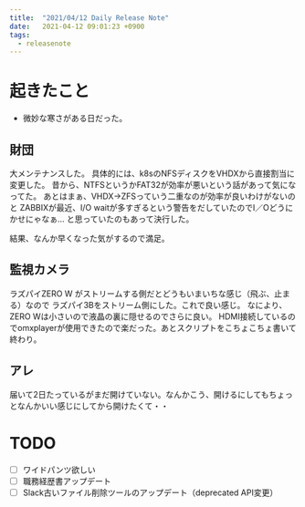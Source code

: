 ```yaml
---
title:  "2021/04/12 Daily Release Note"
date:   2021-04-12 09:01:23 +0900
tags:
  - releasenote
---
```

# 起きたこと

* 微妙な寒さがある日だった。

## 財団

大メンテナンスした。
具体的には、k8sのNFSディスクをVHDXから直接割当に変更した。
昔から、NTFSというかFAT32が効率が悪いという話があって気になってた。
あとはまぁ、VHDX→ZFSっていう二重なのが効率が良いわけがないのと
ZABBIXが最近、I/O waitが多すぎるという警告をだしていたのでI／Oどうにかせにゃなぁ…
と思っていたのもあって決行した。

結果、なんか早くなった気がするので満足。

## 監視カメラ

ラズパイZERO W がストリームする側だとどうもいまいちな感じ（飛ぶ、止まる）なので
ラズパイ3Bをストリーム側にした。これで良い感じ。
なにより、ZERO Wは小さいので液晶の裏に隠せるのでさらに良い。
HDMI接続しているのでomxplayerが使用できたので楽だった。あとスクリプトをこちょこちょ書いて終わり。

## アレ

届いて2日たっているがまだ開けていない。なんかこう、開けるにしてもちょっとなんかいい感じにしてから開けたくて・・

# TODO 

- [ ] ワイドパンツ欲しい
- [ ] 職務経歴書アップデート
- [ ] Slack古いファイル削除ツールのアップデート（deprecated API変更）